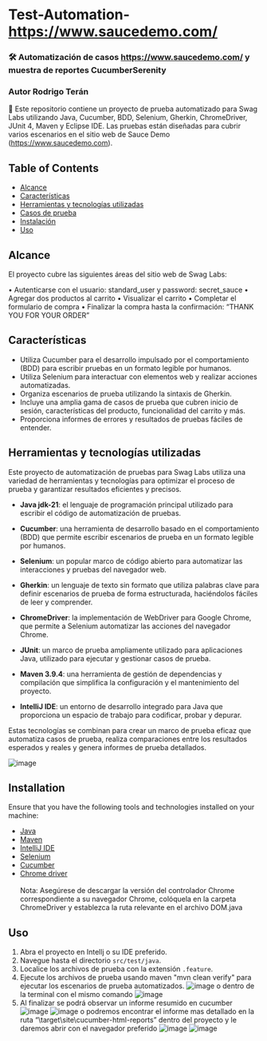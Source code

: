 # Test-Automation-https://www.saucedemo.com/
### 🛠  Automatización de casos https://www.saucedemo.com/ y muestra de reportes CucumberSerenity
### Autor Rodrigo Terán
📢 
Este repositorio contiene un proyecto de prueba automatizado para Swag Labs utilizando Java, Cucumber, BDD, Selenium, Gherkin, ChromeDriver, JUnit 4, Maven y Eclipse IDE. Las pruebas están diseñadas para cubrir varios escenarios en el sitio web de Sauce Demo (https://www.saucedemo.com).
## Table of Contents


- [Alcance](#Alcance)
- [Características](#Características)
- [Herramientas y tecnologías utilizadas](#Herramientas-y-tecnologías-utilizadas)
- [Casos de prueba](#Casos-de-prueba)
- [Instalación](#Instalación)
- [Uso](#Uso)

## Alcance

El proyecto cubre las siguientes áreas del sitio web de Swag Labs:

• Autenticarse con el usuario: standard_user y password: secret_sauce
• Agregar dos productos al carrito
• Visualizar el carrito • Completar el formulario de compra
• Finalizar la compra hasta la confirmación: “THANK YOU FOR YOUR ORDER”

## Características

- Utiliza Cucumber para el desarrollo impulsado por el comportamiento (BDD) para escribir pruebas en un formato legible por humanos.
- Utiliza Selenium para interactuar con elementos web y realizar acciones automatizadas.
- Organiza escenarios de prueba utilizando la sintaxis de Gherkin.
- Incluye una amplia gama de casos de prueba que cubren inicio de sesión, características del producto, funcionalidad del carrito y más.
- Proporciona informes de errores y resultados de pruebas fáciles de entender.


## Herramientas y tecnologías utilizadas

Este proyecto de automatización de pruebas para Swag Labs utiliza una variedad de herramientas y tecnologías para optimizar el proceso de prueba y garantizar resultados eficientes y precisos.

- **Java jdk-21**: el lenguaje de programación principal utilizado para escribir el código de automatización de pruebas.

- **Cucumber**: una herramienta de desarrollo basado en el comportamiento (BDD) que permite escribir escenarios de prueba en un formato legible por humanos.

- **Selenium**: un popular marco de código abierto para automatizar las interacciones y pruebas del navegador web.

- **Gherkin**: un lenguaje de texto sin formato que utiliza palabras clave para definir escenarios de prueba de forma estructurada, haciéndolos fáciles de leer y comprender.

- **ChromeDriver**: la implementación de WebDriver para Google Chrome, que permite a Selenium automatizar las acciones del navegador Chrome.

- **JUnit**: un marco de prueba ampliamente utilizado para aplicaciones Java, utilizado para ejecutar y gestionar casos de prueba.

- **Maven 3.9.4**: una herramienta de gestión de dependencias y compilación que simplifica la configuración y el mantenimiento del proyecto.

- **IntelliJ IDE**: un entorno de desarrollo integrado para Java que proporciona un espacio de trabajo para codificar, probar y depurar.

Estas tecnologías se combinan para crear un marco de prueba eficaz que automatiza casos de prueba, realiza comparaciones entre los resultados esperados y reales y genera informes de prueba detallados.

![image](https://github.com/ttbr101081/saucedemoE2E/assets/79415192/3009a305-d0ac-4415-b894-128cb11e597c)


## Installation

Ensure that you have the following tools and technologies installed on your machine:

- [Java](https://www.java.com/en/download/)
- [Maven](https://maven.apache.org/install.html)
- [IntelliJ IDE](https://www.jetbrains.com/idea/download/other.html)
- [Selenium](https://www.selenium.dev/downloads/) 
- [Cucumber](https://cucumber.io/)
- [Chrome driver](https://chromedriver.chromium.org)
  <br><br>Nota: Asegúrese de descargar la versión del controlador Chrome correspondiente a su navegador Chrome, colóquela en la carpeta ChromeDriver y establezca la ruta relevante en el archivo DOM.java

## Uso

1. Abra el proyecto en Intellj o su IDE preferido.
2. Navegue hasta el directorio `src/test/java`.
3. Localice los archivos de prueba con la extensión `.feature`.
4. Ejecute los archivos de prueba usando maven "mvn clean verify" para ejecutar los escenarios de prueba automatizados.
![image](https://github.com/ttbr101081/saucedemoE2E/assets/79415192/0870b109-407c-4174-9e45-b5d20f2c9c5d)
o dentro de la terminal con el mismo comando 
![image](https://github.com/ttbr101081/saucedemoE2E/assets/79415192/94e08986-a805-45c6-b11a-b84fd74542e8)
5. Al finalizar se podrá observar un informe resumido en cucumber  
![image](https://github.com/ttbr101081/saucedemoE2E/assets/79415192/b67c10cc-bd55-43ec-9748-7d633ab09a1f)
![image](https://github.com/ttbr101081/saucedemoE2E/assets/79415192/f81afd11-b2bf-439e-9f06-cbaedbb507ba)
o podremos encontrar el informe mas detallado en la ruta “\target\site\cucumber-html-reports” dentro del proyecto y le daremos abrir con el navegador preferido
![image](https://github.com/ttbr101081/saucedemoE2E/assets/79415192/34a38eb6-1433-4a21-b38a-89a0037a63eb)
![image](https://github.com/ttbr101081/saucedemoE2E/assets/79415192/1ed4318d-0065-4c1e-a7d2-407cc0465b08)





